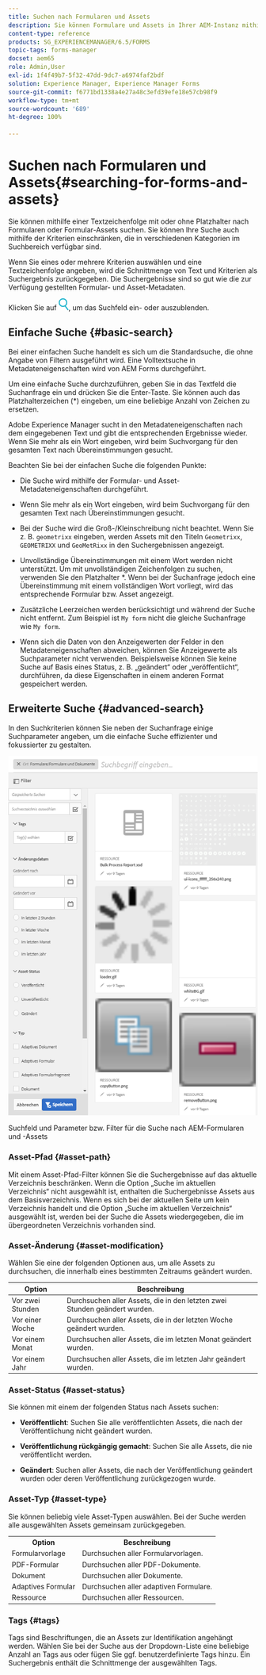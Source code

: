 ```yaml
---
title: Suchen nach Formularen und Assets
description: Sie können Formulare und Assets in Ihrer AEM-Instanz mithilfe der AEM-Suche suchen. Mit der einfachen und der erweiterten Suche können Sie Ihre Assets schnell finden.
content-type: reference
products: SG_EXPERIENCEMANAGER/6.5/FORMS
topic-tags: forms-manager
docset: aem65
role: Admin,User
exl-id: 1f4f49b7-5f32-47dd-9dc7-a6974faf2bdf
solution: Experience Manager, Experience Manager Forms
source-git-commit: f6771bd1338a4e27a48c3efd39efe18e57cb98f9
workflow-type: tm+mt
source-wordcount: '689'
ht-degree: 100%

---
```


# Suchen nach Formularen und Assets{#searching-for-forms-and-assets}

Sie können mithilfe einer Textzeichenfolge mit oder ohne Platzhalter nach Formularen oder Formular-Assets suchen. Sie können Ihre Suche auch mithilfe der Kriterien einschränken, die in verschiedenen Kategorien im Suchbereich verfügbar sind.

Wenn Sie eines oder mehrere Kriterien auswählen und eine Textzeichenfolge angeben, wird die Schnittmenge von Text und Kriterien als Suchergebnis zurückgegeben. Die Suchergebnisse sind so gut wie die zur Verfügung gestellten Formular- und Asset-Metadaten.

Klicken Sie auf ![aem6forms_search](assets/aem6forms_search.png), um das Suchfeld ein- oder auszublenden.

## Einfache Suche {#basic-search}

Bei einer einfachen Suche handelt es sich um die Standardsuche, die ohne Angabe von Filtern ausgeführt wird. Eine Volltextsuche in Metadateneigenschaften wird von AEM Forms durchgeführt.

Um eine einfache Suche durchzuführen, geben Sie in das Textfeld die Suchanfrage ein und drücken Sie die Enter-Taste. Sie können auch das Platzhalterzeichen (&#42;) eingeben, um eine beliebige Anzahl von Zeichen zu ersetzen.

Adobe Experience Manager sucht in den Metadateneigenschaften nach dem eingegebenen Text und gibt die entsprechenden Ergebnisse wieder. Wenn Sie mehr als ein Wort eingeben, wird beim Suchvorgang für den gesamten Text nach Übereinstimmungen gesucht.

Beachten Sie bei der einfachen Suche die folgenden Punkte:

* Die Suche wird mithilfe der Formular- und Asset-Metadateneigenschaften durchgeführt.
* Wenn Sie mehr als ein Wort eingeben, wird beim Suchvorgang für den gesamten Text nach Übereinstimmungen gesucht.
* Bei der Suche wird die Groß-/Kleinschreibung nicht beachtet. Wenn Sie z. B. `geometrixx` eingeben, werden Assets mit den Titeln `Geometrixx`, `GEOMETRIXX` und `GeoMetRixx` in den Suchergebnissen angezeigt.

* Unvollständige Übereinstimmungen mit einem Wort werden nicht unterstützt. Um mit unvollständigen Zeichenfolgen zu suchen, verwenden Sie den Platzhalter &#42;. Wenn bei der Suchanfrage jedoch eine Übereinstimmung mit einem vollständigen Wort vorliegt, wird das entsprechende Formular bzw. Asset angezeigt.
* Zusätzliche Leerzeichen werden berücksichtigt und während der Suche nicht entfernt. Zum Beispiel ist `My form` nicht die gleiche Suchanfrage wie `My form`.

* Wenn sich die Daten von den Anzeigewerten der Felder in den Metadateneigenschaften abweichen, können Sie Anzeigewerte als Suchparameter nicht verwenden. Beispielsweise können Sie keine Suche auf Basis eines Status, z. B. „geändert“ oder „veröffentlicht“, durchführen, da diese Eigenschaften in einem anderen Format gespeichert werden.

## Erweiterte Suche {#advanced-search}

In den Suchkriterien können Sie neben der Suchanfrage einige Suchparameter angeben, um die einfache Suche effizienter und fokussierter zu gestalten.

![Suchfeld und Parameter bzw. Filter für die AEM-Formular- und die AEM-Asset-Suche](assets/search_forms_assets.png)

Suchfeld und Parameter bzw. Filter für die Suche nach AEM-Formularen und -Assets

### Asset-Pfad {#asset-path}

Mit einem Asset-Pfad-Filter können Sie die Suchergebnisse auf das aktuelle Verzeichnis beschränken. Wenn die Option „Suche im aktuellen Verzeichnis“ nicht ausgewählt ist, enthalten die Suchergebnisse Assets aus dem Basisverzeichnis. Wenn es sich bei der aktuellen Seite um kein Verzeichnis handelt und die Option „Suche im aktuellen Verzeichnis“ ausgewählt ist, werden bei der Suche die Assets wiedergegeben, die im übergeordneten Verzeichnis vorhanden sind.

### Asset-Änderung {#asset-modification}

Wählen Sie eine der folgenden Optionen aus, um alle Assets zu durchsuchen, die innerhalb eines bestimmten Zeitraums geändert wurden.

| **Option** | **Beschreibung** |
|---|---|
| Vor zwei Stunden | Durchsuchen aller Assets, die in den letzten zwei Stunden geändert wurden. |
| Vor einer Woche | Durchsuchen aller Assets, die in der letzten Woche geändert wurden. |
| Vor einem Monat | Durchsuchen aller Assets, die im letzten Monat geändert wurden. |
| Vor einem Jahr | Durchsuchen aller Assets, die im letzten Jahr geändert wurden. |

### Asset-Status {#asset-status}

Sie können mit einem der folgenden Status nach Assets suchen:

* **Veröffentlicht**: Suchen Sie alle veröffentlichten Assets, die nach der Veröffentlichung nicht geändert wurden.

* **Veröffentlichung rückgängig gemacht**: Suchen Sie alle Assets, die nie veröffentlicht werden.

* **Geändert**: Suchen aller Assets, die nach der Veröffentlichung geändert wurden oder deren Veröffentlichung zurückgezogen wurde.

### Asset-Typ {#asset-type}

Sie können beliebig viele Asset-Typen auswählen. Bei der Suche werden alle ausgewählten Assets gemeinsam zurückgegeben.

<table>
 <tbody>
  <tr>
   <th>Option</th> 
   <th>Beschreibung</th> 
  </tr>
  <tr>
   <td>Formularvorlage<br /> </td> 
   <td>Durchsuchen aller Formularvorlagen.<br /> </td> 
  </tr>
  <tr>
   <td>PDF-Formular</td> 
   <td>Durchsuchen aller PDF-Dokumente.</td> 
  </tr>
  <tr>
   <td>Dokument</td> 
   <td>Durchsuchen aller Dokumente.</td> 
  </tr>
  <tr>
   <td>Adaptives Formular<br /> </td> 
   <td>Durchsuchen aller adaptiven Formulare.</td> 
  </tr>
  <tr>
   <td>Ressource</td> 
   <td>Durchsuchen aller Ressourcen.<br /> </td> 
  </tr>
 </tbody>
</table>

### Tags {#tags}

Tags sind Beschriftungen, die an Assets zur Identifikation angehängt werden. Wählen Sie bei der Suche aus der Dropdown-Liste eine beliebige Anzahl an Tags aus oder fügen Sie ggf. benutzerdefinierte Tags hinzu. Ein Suchergebnis enthält die Schnittmenge der ausgewählten Tags.
